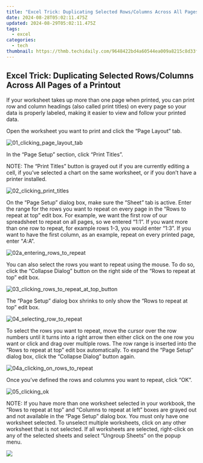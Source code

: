 ```yaml
---
title: "Excel Trick: Duplicating Selected Rows/Columns Across All Pages of a Printout"
date: 2024-08-28T05:02:11.475Z
updated: 2024-08-29T05:02:11.475Z
tags:
  - excel
categories:
  - tech
thumbnail: https://thmb.techidaily.com/9648422bd4a60544ea009a8215c8d33f0ea36e37be4db7347e6bdc7775fbd6e2.jpg
---
```


## Excel Trick: Duplicating Selected Rows/Columns Across All Pages of a Printout

If your worksheet takes up more than one page when printed, you can print row and column headings (also called print titles) on every page so your data is properly labeled, making it easier to view and follow your printed data.

 Open the worksheet you want to print and click the “Page Layout” tab.

![01_clicking_page_layout_tab](https://static1.howtogeekimages.com/wordpress/wp-content/uploads/2015/10/01_clicking_page_layout_tab.png) 

 In the “Page Setup” section, click “Print Titles”.

 NOTE: The “Print Titles” button is grayed out if you are currently editing a cell, if you’ve selected a chart on the same worksheet, or if you don’t have a printer installed.

![02_clicking_print_titles](https://static1.howtogeekimages.com/wordpress/wp-content/uploads/2015/10/02_clicking_print_titles.png) 

 On the “Page Setup” dialog box, make sure the “Sheet” tab is active. Enter the range for the rows you want to repeat on every page in the “Rows to repeat at top” edit box. For example, we want the first row of our spreadsheet to repeat on all pages, so we entered “$1:$1”. If you want more than one row to repeat, for example rows 1-3, you would enter “$1:$3”. If you want to have the first column, as an example, repeat on every printed page, enter “$A:$A”.

![02a_entering_rows_to_repeat](https://static1.howtogeekimages.com/wordpress/wp-content/uploads/2015/10/02a_entering_rows_to_repeat.png) 

 You can also select the rows you want to repeat using the mouse. To do so, click the “Collapse Dialog” button on the right side of the “Rows to repeat at top” edit box.

![03_clicking_rows_to_repeat_at_top_button](https://static1.howtogeekimages.com/wordpress/wp-content/uploads/2015/10/03_clicking_rows_to_repeat_at_top_button.png) 

 The “Page Setup” dialog box shrinks to only show the “Rows to repeat at top” edit box.

![04_selecting_row_to_repeat](https://static1.howtogeekimages.com/wordpress/wp-content/uploads/2015/10/04_selecting_row_to_repeat.png) 

 To select the rows you want to repeat, move the cursor over the row numbers until it turns into a right arrow then either click on the one row you want or click and drag over multiple rows. The row range is inserted into the “Rows to repeat at top” edit box automatically. To expand the “Page Setup” dialog box, click the “Collapse Dialog” button again.

![04a_clicking_on_rows_to_repeat](https://static1.howtogeekimages.com/wordpress/wp-content/uploads/2015/10/04a_clicking_on_rows_to_repeat.png) 

 Once you’ve defined the rows and columns you want to repeat, click “OK”.

![05_clicking_ok](https://static1.howtogeekimages.com/wordpress/wp-content/uploads/2015/10/05_clicking_ok1.png) 

 NOTE: If you have more than one worksheet selected in your workbook, the “Rows to repeat at top” and “Columns to repeat at left” boxes are grayed out and not available in the “Page Setup” dialog box. You must only have one worksheet selected. To unselect multiple worksheets, click on any other worksheet that is not selected. If all worksheets are selected, right-click on any of the selected sheets and select “Ungroup Sheets” on the popup menu.

<ins class="adsbygoogle"
     style="display:block"
     data-ad-format="autorelaxed"
     data-ad-client="ca-pub-7571918770474297"
     data-ad-slot="1223367746"></ins>



<ins class="adsbygoogle"
     style="display:block"
     data-ad-client="ca-pub-7571918770474297"
     data-ad-slot="8358498916"
     data-ad-format="auto"
     data-full-width-responsive="true"></ins>



<!-- affiliate ads begin -->
<a href="https://secure.2checkout.com/order/checkout.php?PRODS=4620780&QTY=1&AFFILIATE=108875&CART=1"><img src="https://secure.avangate.com/images/merchant/07dd4d5a72f5740ef0f035f201951476/728__90banner.jpg" border="0"></a>
<!-- affiliate ads end -->